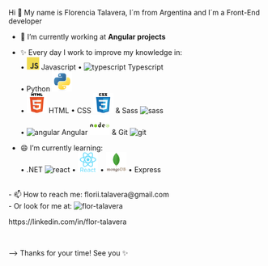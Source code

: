 Hi 👋 My name is Florencia Talavera, I´m from Argentina and I´m a Front-End developer

- 🔭 I’m currently working at **Angular projects**
- ✨ Every day I work to improve my knowledge in: <br/>
• <img src="https://raw.githubusercontent.com/devicons/devicon/master/icons/javascript/javascript-original.svg" alt="javascript" width="25" height="25"/> Javascript 
• <img src="https://cdn.worldvectorlogo.com/logos/typescript-2.svg" alt="typescript" width="30" height="30"/> Typescript <br/>
• Python <img src="https://raw.githubusercontent.com/devicons/devicon/master/icons/python/python-original.svg" alt="python" width="40" height="40" padding-top="5"/><br/> 
• <img src="https://raw.githubusercontent.com/devicons/devicon/master/icons/html5/html5-original-wordmark.svg" alt="html5" width="40" height="40"/> HTML
• CSS <img src="https://raw.githubusercontent.com/devicons/devicon/master/icons/css3/css3-original-wordmark.svg" alt="css3" width="40" height="40"/>
& Sass <img src="https://lappsii.com/assets/img/clients/sass.png" alt="sass" width="30" height="30"/> <br/> 
• <img src="https://angular.io/assets/images/logos/angular/angular.svg" alt="angular" width="40" height="40"/> Angular   <img src="https://raw.githubusercontent.com/devicons/devicon/master/icons/nodejs/nodejs-original-wordmark.svg" alt="nodejs" width="40" height="40"/>
& Git <img src="https://www.vectorlogo.zone/logos/git-scm/git-scm-icon.svg" alt="git" width="40" height="40"/>

- 😄 I’m currently learning: <br/>
• .NET <img src="https://media.bitdegree.org/storage/media/images/2020/02/c-vs-java-c-300x282.png" alt="react" width="40" height="40"/> 
• <img src="https://raw.githubusercontent.com/devicons/devicon/master/icons/react/react-original-wordmark.svg" alt="react" width="40" height="40"/>
• <img src="https://raw.githubusercontent.com/devicons/devicon/master/icons/mongodb/mongodb-original-wordmark.svg" alt="mongodb" width="40" height="40"/>
• Express
<br/>
- 📫 How to reach me:
florii.talavera@gmail.com
<br/>
- Or look for me at: <img src="https://raw.githubusercontent.com/rahuldkjain/github-profile-readme-generator/master/src/images/icons/Social/linked-in-alt.svg" alt="flor-talavera" height="30" width="40"/> <p display="inline">https://linkedin.com/in/flor-talavera</p>
<br/>

--> Thanks for your time! See you ✨ 
